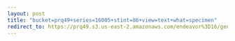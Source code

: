 ```yaml
---
layout: post
title: "bucket=prq49+series=16005+stint=86+view=text+what=specimen"
redirect_to: https://prq49.s3.us-east-2.amazonaws.com/endeavor%3D16/genomes/stage%3D0%2Bwhat%3Dgenerated/stint%3D86/series%3D16005/a%3Dgenome%2Bcriteria%3Dabundance%2Bmorph%3Dwildtype%2Bproc%3D0%2Bseries%3D16005%2Bstint%3D86%2Bthread%3D0%2Bvariation%3Dmaster%2Bext%3D.json.gz
---
```

